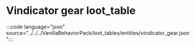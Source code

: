 # Vindicator gear loot_table

:::code language="json" source="../../../VanillaBehaviorPack/loot_tables/entities/vindicator_gear.json":::